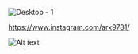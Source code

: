 ![Desktop - 1](https://github.com/arx9781/arx9781/assets/107541824/de715a8e-9ec2-4c0f-bd9d-49e966913bbd)

https://www.instagram.com/arx9781/   

![Alt text](https://spotify-recently-played-readme.vercel.app/api?user=313am5qllm4vnw73oeeahztalt24&width=1000)
